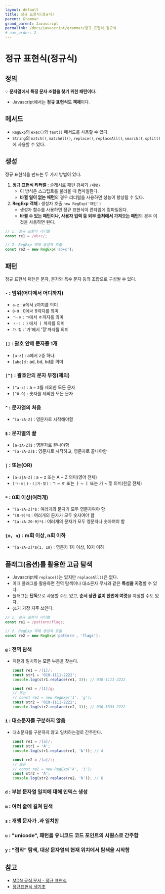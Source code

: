 ```yaml
---
layout: default
title: 정규 표현식(정규식)
parent: Grammar
grand_parent: Javascript
permalink: /docs/javascript/grammar/정규_표현식_정규식
# nav_order: 2
---
```


# 정규 표현식(정규식)

## 정의
💡 **문자열에서 특정 문자 조합을 찾기 위한 패턴이다.**

- Javascript에서는 **정규 표현식도 객체**이다.

## 메서드
- `RegExp`의 `exec()`와 `test()` 메서드를 사용할 수 있다.
- `String`의 `match()`, `matchAll()`, `replace()`, `replaceAll()`, `search()`, `split()`에 사용할 수 있다.

## 생성
정규 표현식을 만드는 두 가지 방법이 있다.

1. **정규 표현식 리터럴 :** 슬래시로 패턴 감싸기 `/패턴/`
    - 이 방식은 스크립트를 불러올 때 컴파일된다.
    - **바뀔 일이 없는 패턴**의 경우 리터럴을 사용하면 성능이 향상될 수 있다.
2. **RegExp 객체 :** 생성자 호출 `new RegExp('패턴')`
    - 생성자 함수를 사용하면 정규 표현식이 런타임에 컴파일된다.
    - **바뀔 수 있는 패턴이나, 사용자 입력 등 외부 출처에서 가져오는 패턴**의 경우 이것을 사용하면 된다.

```js
// 1. 정규 표현식 리터럴
const re1 = /ab+c/;

// 2. RegExp 객체 생성자 호출
const re2 = new RegExp('ab+c');
```

## 패턴
정규 표현식 패턴은 문자, 문자와 특수 문자 등의 조합으로 구성될 수 있다.

### `-` : 범위(어디에서 어디까지)
- `a-z` : a에서 z까지를 의미
- `0-9` : 0에서 9까지를 의미
- `ㄱ-ㅎ` : ㄱ에서 ㅎ까지를 의미
- `ㅏ-ㅣ` : ㅏ에서 ㅣ 까지를 의미
- `가-힣` : '가'에서 '힣'까지를 의미

### `[]` : 괄호 안에 문자중 1개
- `[a-z]` : a에서 z중 하나.
- `[abc]d` : ad, bd, bd를 의미

### `[^]` : 괄호안의 문자 부정(제외)
- `[^a-z]` : a ~ z를 제외한 모든 문자
- `[^0-9]` : 숫자를 제외한 모든 문자

### `^` : 문자열의 처음
- `^[a-zA-Z]` : 영문자로 시작해야함

### `$` : 문자열의 끝
- `[a-zA-Z]$` : 영문자로 끝나야함
- `^[a-zA-Z]$` : 영문자로 시작하고, 영문자로 끝나야함

### `|` : 또는(OR)
- `[a-z|A-Z]` : a ~ z 또는 A ~ Z 의미(영어 전체)
- `[ㄱ-ㅎ|ㅏ-ㅣ|가-힣]` : ㄱ ~ ㅎ 또는 ㅏ ~ ㅣ 또는 가 ~ 힣 의미(한글 전체)

### `*` : 0회 이상(여러개)
- `^[a-zA-Z]*$` : 여러개의 문자가 모두 영문자여야 함
- `^[0-9]*$` : 여러개의 문자가 모두 숫자여야 함
- `^[a-zA-Z0-9]*$` : 여러개의 문자가 모두 영문자나 숫자여야 함

### `{m, n}` : m회 이상, n회 이하
- `^[a-zA-Z]*${1, 10}` : 영문자 1자 이상, 10자 이하

## 플래그(옵션)를 활용한 고급 탐색
- Javascript에 `replace()`는 있지만 `replaceAll()`은 없다.
- 이때 플래그를 활용하면 전역 탐색이나 대소문자 무시와 같은 **특성을 지정**할 수 있다.
- 플래그는 **단독**으로 사용할 수도 있고, **순서 상관 없이 한번에 여럿**을 지정할 수도 있다.
- `gi`가 가장 자주 쓰인다.

```js
// 1. 정규 표현식 리터럴
const re1 = /pattern/flags;

// 2. RegExp 객체 생성자 호출
const re2 = new RegExp('pattern', 'flags');
```

### `g`	: 전역 탐색
- 패턴과 일치하는 모든 부분을 찾는다.

    ```js
    const re1 = /[1]/;
    const str1 = '010-1111-2222';
    console.log(str1.replace(re1, 3)); // 030-1111-2222

    const re2 = /[1]/g;
    // 또는
    // const re1 = new RegExp('1', 'g');
    const str2 = '010-1111-2222';
    console.log(str2.replace(re2, 3)); // 030-3333-2222
    ```

### `i`	: 대소문자를 구분하지 않음
- 대소문자를 구분하지 않고 일치하는걸로 간주한다.

    ```js
    const re1 = /[a]/;
    const str1 = 'A';
    console.log(str1.replace(re1, 'b')); // A

    const re2 = /[a]/i;
    // 또는
    // const re2 = new RegExp('A', 'i');
    const str2 = 'A';
    console.log(str2.replace(re2, 'b')); // B
    ```

### `d` : 부분 문자열 일치에 대해 인덱스 생성
### `m`	: 여러 줄에 걸쳐 탐색
### `s`	: 개행 문자가 .과 일치함
### `u`	: "unicode", 패턴을 유니코드 코드 포인트의 시퀀스로 간주함
### `y`	: "접착" 탐색, 대상 문자열의 현재 위치에서 탐색을 시작함

## 참고
- [MDN 공식 문서 - 정규 표현식](https://developer.mozilla.org/ko/docs/Web/JavaScript/Guide/Regular_Expressions)
- [정규표현식 생기초](https://curryyou.tistory.com/208)